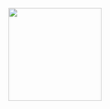 <p align="center">
<img src="https://github.com/user-attachments/assets/fce6db90-65fa-4bfe-bb88-56c1eba0bba7" height="190">
</p>
